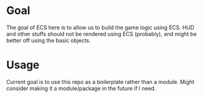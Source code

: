 
# Goal

The goal of ECS here is to allow us to build the game logic using ECS.
HUD and other stuffs should not be rendered using ECS (probably), and might be better off using the basic objects.

# Usage

Current goal is to use this repo as a boilerplate rather than a module.
Might consider making it a module/package in the future if I need.
